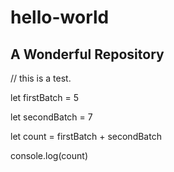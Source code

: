 # hello-world
## A Wonderful Repository

// this is a test. 

let firstBatch = 5

let secondBatch = 7

let count = firstBatch + secondBatch

console.log(count)
